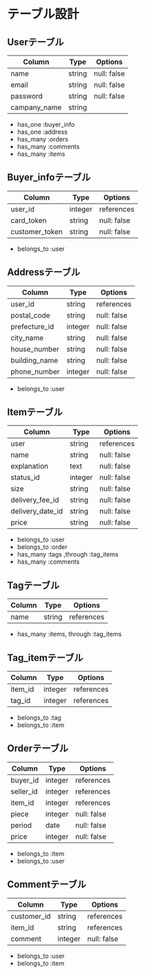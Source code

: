 # テーブル設計

## Userテーブル

| Column         | Type     | Options     |
| -------------- | -------- | ----------- |
| name           | string   | null: false |
| email          | string   | null: false |
| password       | string   | null: false |
| campany_name   | string   |             |

- has_one  :buyer_info
- has_one  :address
- has_many :orders
- has_many :comments
- has_many :items

## Buyer_infoテーブル

| Column         | Type     | Options     |
| -------------- | -------- | ----------- |
| user_id        | integer  | references  |
| card_token     | string   | null: false |
| customer_token | string   | null: false |

- belongs_to :user

## Addressテーブル

| Column         | Type     | Options     |
| -------------- | -------- | ----------- |
| user_id        | string   | references  |
| postal_code    | string   | null: false |
| prefecture_id  | integer  | null: false |
| city_name      | string   | null: false |
| house_number   | string   | null: false |
| building_name  | string   | null: false |
| phone_number   | integer  | null: false |

- belongs_to :user

## Itemテーブル

| Column            | Type     | Options     |
| ----------------- | -------- | ----------- |
| user              | string   | references  |
| name              | string   | null: false |
| explanation       | text     | null: false |
| status_id         | integer  | null: false |
| size              | string   | null: false |
| delivery_fee_id   | string   | null: false |
| delivery_date_id  | string   | null: false |
| price             | string   | null: false |

- belongs_to :user
- belongs_to :order
- has_many :tags ,through :tag_items
- has_many :comments

## Tagテーブル

| Column         | Type     | Options     |
| -------------- | -------- | ----------- |
| name           | string   | references  |

- has_many :items, through :tag_items


## Tag_itemテーブル

| Column         | Type     | Options     |
| -------------- | -------- | ----------- |
| item_id        | integer  | references  |
| tag_id         | integer  | references  |

- belongs_to :tag
- belongs_to :item


## Orderテーブル

| Column         | Type     | Options     |
| -------------- | -------- | ----------- |
| buyer_id       | integer  | references  |
| seller_id      | integer  | references  |
| item_id        | integer  | references  |
| piece          | integer  | null: false |
| period         | date     | null: false |
| price          | integer  | null: false |

- belongs_to :item
- belongs_to :user

## Commentテーブル

| Column         | Type     | Options     |
| -------------- | -------- | ----------- |
| customer_id    | string   | references  |
| item_id        | string   | references  |
| comment        | integer  | null: false |

- belongs_to :user
- belongs_to :item